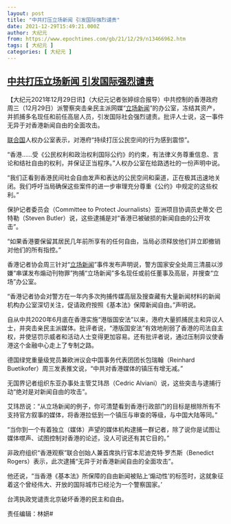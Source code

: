```yaml
---
layout: post
title: "中共打压立场新闻 引发国际强烈谴责"
date: 2021-12-29T15:49:21.000Z
author: 大纪元
from: https://www.epochtimes.com/gb/21/12/29/n13466962.htm
tags: [ 大纪元 ]
categories: [ 大纪元 ]
---
```

<!--1640792961000-->
[中共打压立场新闻 引发国际强烈谴责](https://www.epochtimes.com/gb/21/12/29/n13466962.htm)
------

<div>
<p>【大纪元2021年12月29日讯】（大纪元记者张婷综合报导）中共控制的香港政府周三（12月29日）派警察突击亲民主派网媒“<a href="https://www.epochtimes.com/gb/tag/%E7%AB%8B%E5%9C%BA%E6%96%B0%E9%97%BB.html">立场新闻</a>”的办公室，冻结其资产，并抓捕多名现任和前任高层人员，引发国际社会强烈谴责。批评人士说，这一事件无异于对香港新闻自由的全面攻击。</p><p><a href="https://www.epochtimes.com/gb/tag/%E8%81%94%E5%90%88%E5%9B%BD.html">联合国</a>人权办公室表示，对港府“持续打压公民空间的行为感到震惊”。</p><p>“香港……受《公民权利和政治权利国际公约》的约束，有法律义务尊重信息、言论和结社自由的权利，并保证正当程序。”人权办公室在给路透社的一份声明中说。</p><p>“我们正看到香港民间社会自由发声和表达的公民空间和渠道，正在极其迅速地关闭。我们呼吁当局确保这些案件的进一步审理充分尊重《公约》中规定的这些权利。”</p><p>保护记者委员会（Committee to Protect Journalists）亚洲项目协调员史蒂文‧巴特勒（Steven Butler）说，这些逮捕是对“香港已被破损的新闻自由的公开攻击”。</p><p>“如果香港要保留其居民几年前所享有的任何自由，当局必须释放他们并立即撤销对他们的所有指控。”</p><p>香港记者协会周三针对“<a href="https://www.epochtimes.com/gb/tag/%E7%AB%8B%E5%9C%BA%E6%96%B0%E9%97%BB.html">立场新闻</a>”事件发布声明说，警方国家安全处周三清晨以涉嫌“串谋发布煽动刊物罪”拘捕“立场新闻”多名现任或前任董事及高层，并搜查“立场”办公室。</p><p>“香港记者协会对警方在一年内多次拘捕传媒高层及搜查藏有大量新闻材料的新闻机构办公室深切关注，促请政府按照《基本法》保障新闻自由。”声明说。</p><p>自从中共2020年6月底在香港实施“港版国安法”以来，港府大量抓捕民主和异议人士，并突击亲民主派媒体。批评者说，“港版国安法”有效地削弱了香港的司法自主权，并使惩罚示威者和活动人士变得更加容易。还有批评者说，通过压制异议使香港这个金融中心走上了专制之路。</p><p>德国绿党重量级党员兼欧洲议会中国事务代表团团长包瑞翰（Reinhard Buetikofer）周三发表推文说，“中共对香港媒体的镇压有增无减。”</p><p>无国界记者组织东亚办事处主管艾玮昂（Cedric Alviani）说，这些突击与逮捕行动“绝对是对新闻自由的攻击”。</p><p>艾玮昂说：“从立场新闻的例子，你可清楚看到香港行政部门的目标是根除所有不支持官方叙事的媒体，将香港拉低到一个镇压与审查的等级，与中国大陆等同。”</p><p>“当你到一个有着独立（媒体）声望的媒体机构逮捕一群记者，除了说你是试图让媒体噤声、试图控制对香港的论述，没人可说还有其它目的。”</p><p>非政府组织“香港观察”联合创始人兼首席执行官本尼迪克特‧罗杰斯（Benedict Rogers）表示，此次逮捕“无异于对香港新闻自由的全面攻击”。</p><p>他还说，“当香港《基本法》所保障的自由新闻被贴上‘煽动性’的标签时，这就象征着这个曾经伟大、开放的国际城市已经沦为一个警察国家。’</p><p>台湾执政党谴责北京破坏香港的民主和自由。</p><p>责任编辑：林妍#</p>
</div>
